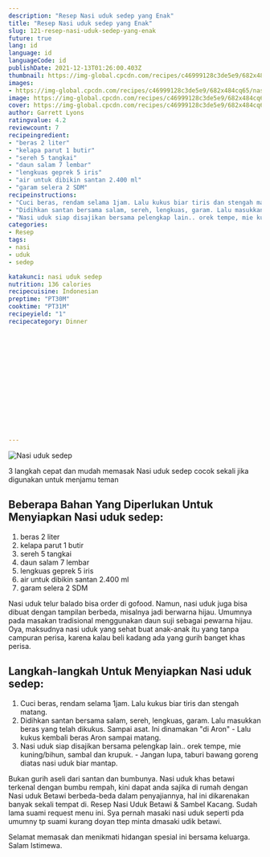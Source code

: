 ```yaml
---
description: "Resep Nasi uduk sedep yang Enak"
title: "Resep Nasi uduk sedep yang Enak"
slug: 121-resep-nasi-uduk-sedep-yang-enak
future: true
lang: id
language: id
languageCode: id
publishDate: 2021-12-13T01:26:00.403Z 
thumbnail: https://img-global.cpcdn.com/recipes/c46999128c3de5e9/682x484cq65/nasi-uduk-sedep-foto-resep-utama.png
images:
- https://img-global.cpcdn.com/recipes/c46999128c3de5e9/682x484cq65/nasi-uduk-sedep-foto-resep-utama.png
image: https://img-global.cpcdn.com/recipes/c46999128c3de5e9/682x484cq65/nasi-uduk-sedep-foto-resep-utama.png
cover: https://img-global.cpcdn.com/recipes/c46999128c3de5e9/682x484cq65/nasi-uduk-sedep-foto-resep-utama.png
author: Garrett Lyons
ratingvalue: 4.2
reviewcount: 7
recipeingredient:
- "beras 2 liter"
- "kelapa parut 1 butir"
- "sereh 5 tangkai"
- "daun salam 7 lembar"
- "lengkuas geprek 5 iris"
- "air untuk dibikin santan 2.400 ml"
- "garam selera 2 SDM"
recipeinstructions:
- "Cuci beras, rendam selama 1jam. Lalu kukus biar tiris dan stengah matang."
- "Didihkan santan bersama salam, sereh, lengkuas, garam. Lalu masukkan beras yang telah dikukus. Sampai asat. Ini dinamakan &#34;di Aron&#34; Lalu kukus kembali beras Aron sampai matang."
- "Nasi uduk siap disajikan bersama pelengkap lain.. orek tempe, mie kuning/bihun, sambal dan krupuk. Jangan lupa, taburi bawang goreng diatas nasi uduk biar mantap."
categories:
- Resep
tags:
- nasi
- uduk
- sedep

katakunci: nasi uduk sedep 
nutrition: 136 calories
recipecuisine: Indonesian
preptime: "PT30M"
cooktime: "PT31M"
recipeyield: "1"
recipecategory: Dinner


     
    
    
    
    
    
    
    
    
    
    
      
    
---
```



![Nasi uduk sedep](https://img-global.cpcdn.com/recipes/c46999128c3de5e9/682x484cq65/nasi-uduk-sedep-foto-resep-utama.png)

3 langkah cepat dan mudah memasak  Nasi uduk sedep cocok sekali jika digunakan untuk menjamu teman

<!--inarticleads1-->

## Beberapa Bahan Yang Diperlukan Untuk Menyiapkan Nasi uduk sedep:

1. beras 2 liter
1. kelapa parut 1 butir
1. sereh 5 tangkai
1. daun salam 7 lembar
1. lengkuas geprek 5 iris
1. air untuk dibikin santan 2.400 ml
1. garam selera 2 SDM

Nasi uduk telur balado bisa order di gofood. Namun, nasi uduk juga bisa dibuat dengan tampilan berbeda, misalnya jadi berwarna hijau. Umumnya pada masakan tradisional menggunakan daun suji sebagai pewarna hijau. Oya, maksudnya nasi uduk yang sehat buat anak-anak itu yang tanpa campuran perisa, karena kalau beli kadang ada yang gurih banget khas perisa. 

<!--inarticleads2-->

## Langkah-langkah Untuk Menyiapkan Nasi uduk sedep:

1. Cuci beras, rendam selama 1jam. Lalu kukus biar tiris dan stengah matang.
1. Didihkan santan bersama salam, sereh, lengkuas, garam. Lalu masukkan beras yang telah dikukus. Sampai asat. Ini dinamakan &#34;di Aron&#34; - Lalu kukus kembali beras Aron sampai matang.
1. Nasi uduk siap disajikan bersama pelengkap lain.. orek tempe, mie kuning/bihun, sambal dan krupuk. - Jangan lupa, taburi bawang goreng diatas nasi uduk biar mantap.


Bukan gurih aseli dari santan dan bumbunya. Nasi uduk khas betawi terkenal dengan bumbu rempah, kini dapat anda sajika di rumah dengan Nasi uduk Betawi berbeda-beda dalam penyajiannya, hal ini dikarenakan banyak sekali tempat di. Resep Nasi Uduk Betawi &amp; Sambel Kacang. Sudah lama suami request menu ini. Sya pernah masaki nasi uduk seperti pda umumny tp suami kurang doyan ttep minta dmasaki udik betawi. 

Selamat memasak dan menikmati hidangan spesial ini bersama keluarga. Salam Istimewa.
